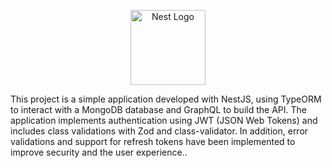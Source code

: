 <p align="center">
  <a href="http://nestjs.com/" target="blank"><img src="https://nestjs.com/img/logo-small.svg" width="120" alt="Nest Logo" /></a>

   This project is a simple application developed with NestJS, using TypeORM to interact with a MongoDB database and GraphQL to build the API. The application implements authentication using JWT (JSON Web Tokens) and includes class validations with Zod and class-validator. In addition, error validations and support for refresh tokens have been implemented to improve security and the user experience..
</p>

